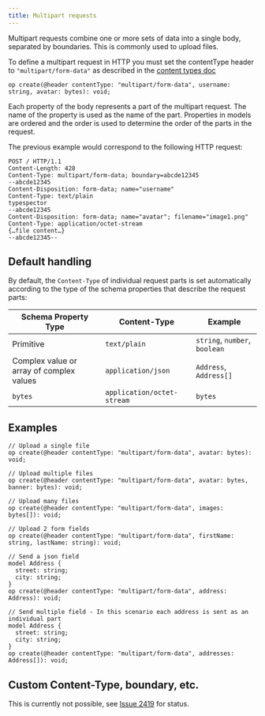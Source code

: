 ```yaml
---
title: Multipart requests
---
```


Multipart requests combine one or more sets of data into a single body, separated by boundaries. This is commonly used to upload files.

To define a multipart request in HTTP you must set the contentType header to `"multipart/form-data"` as described in the [content types doc](./content-types.md#specify-content-type)

```tsp
op create(@header contentType: "multipart/form-data", username: string, avatar: bytes): void;
```

Each property of the body represents a part of the multipart request. The name of the property is used as the name of the part. Properties in models are ordered and the order is used to determine the order of the parts in the request.

The previous example would correspond to the following HTTP request:

```http
POST / HTTP/1.1
Content-Length: 428
Content-Type: multipart/form-data; boundary=abcde12345
--abcde12345
Content-Disposition: form-data; name="username"
Content-Type: text/plain
typespector
--abcde12345
Content-Disposition: form-data; name="avatar"; filename="image1.png"
Content-Type: application/octet-stream
{…file content…}
--abcde12345--
```

## Default handling

By default, the `Content-Type` of individual request parts is set automatically according to the type of the schema properties that describe the request parts:

| Schema Property Type                     | Content-Type               | Example                       |
| ---------------------------------------- | -------------------------- | ----------------------------- |
| Primitive                                | `text/plain`               | `string`, `number`, `boolean` |
| Complex value or array of complex values | `application/json`         | `Address`, `Address[]`        |
| `bytes`                                  | `application/octet-stream` | `bytes`                       |

## Examples

```tsp
// Upload a single file
op create(@header contentType: "multipart/form-data", avatar: bytes): void;

// Upload multiple files
op create(@header contentType: "multipart/form-data", avatar: bytes, banner: bytes): void;

// Upload many files
op create(@header contentType: "multipart/form-data", images: bytes[]): void;

// Upload 2 form fields
op create(@header contentType: "multipart/form-data", firstName: string, lastName: string): void;

// Send a json field
model Address {
  street: string;
  city: string;
}
op create(@header contentType: "multipart/form-data", address: Address): void;

// Send multiple field - In this scenario each address is sent as an individual part
model Address {
  street: string;
  city: string;
}
op create(@header contentType: "multipart/form-data", addresses: Address[]): void;
```

## Custom Content-Type, boundary, etc.

This is currently not possible, see [Issue 2419](https://github.com/microsoft/typespec/issues/2419) for status.
